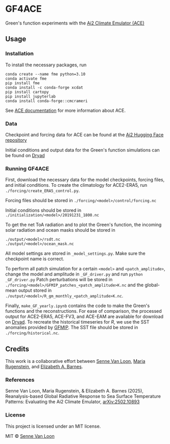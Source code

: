 # GF4ACE
Green's function experiments with the [Ai2 Climate Emulator (ACE)](https://github.com/ai2cm/ace)


## Usage

### Installation
To install the necessary packages, run
```
conda create --name fme python=3.10
conda activate fme
pip install fme
conda install -c conda-forge xcdat
pip install cartopy
pip install jupyterlab
conda install conda-forge::cmcrameri
```
See [ACE documentation](https://ai2-climate-emulator.readthedocs.io/en/latest/) for more information about ACE. 

### Data
Checkpoint and forcing data for ACE can be found at the [Ai2 Hugging Face repository](https://huggingface.co/collections/allenai/ace-67327d822f0f0d8e0e5e6ca4)

Initial conditions and output data for the Green's function simulations can be found on [Dryad](https://doi.org/10.5061/dryad.d2547d8cf)

### Running GF4ACE

First, download the necessary data for the model checkpoints, forcing files, and initial conditions. To create the climatology for ACE2-ERA5, run `./forcing/create_ERA5_control.py`. 

Forcing files should be stored in ```./forcing/<model>/control/forcing.nc``` 

Initial conditions should be stored in ```./initialization/<model>/20191231_1800.nc```

To get the net ToA radiation and to plot the Green's function, the incoming solar radiation and ocean masks should be stored in 
```
./output/<model>/rsdt.nc
./output/<model>/ocean_mask.nc
```

All model settings are stored in `_model_settings.py`. Make sure the checkpoint name is correct.

To perform all patch simulation for a certain `<model>` and `<patch_amplitude>`, change the model and amplitude in `_GF_driver.py` and run
```python _GF_driver.py```
Patch perturbations will be stored in `./forcing/<model>/GFMIP_patches_<patch_amplitude>K.nc` and the global-mean output stored in `./output/<model>/R_gm_monthly_<patch_amplitude>K.nc`. 

Finally, `make_GF_yearly.ipynb` contains the code to make the Green's functions and the reconstructions. For ease of comparison, the processed output for ACE2-ERA5, ACE-FV3, and ACE-EAM are available for download on [Dryad](https://doi.org/10.5061/dryad.d2547d8cf). To recreate the historical timeseries for $R$, we use the SST anomalies provided by [GFMIP](https://gfmip.org). The SST file should be stored in `./forcing/historical.nc`.


## Credits
This work is a collaborative effort between [Senne Van Loon](https://scholar.google.com/citations?user=6h7ft20AAAAJ&hl=en), [Maria Rugenstein](https://www.atmos.colostate.edu/people/faculty/rugenstein/), and [Elizabeth A. Barnes](https://barnes.atmos.colostate.edu). 

### References

Senne Van Loon, Maria Rugenstein, & Elizabeth A. Barnes (2025), Reanalysis-based Global Radiative Response to Sea Surface Temperature Patterns: Evaluating the Ai2 Climate Emulator, 	[arXiv:2502.10893](https://arxiv.org/abs/2502.10893)

### License

This project is licensed under an MIT license.

MIT © [Senne Van Loon](https://github.com/SnnVL)
